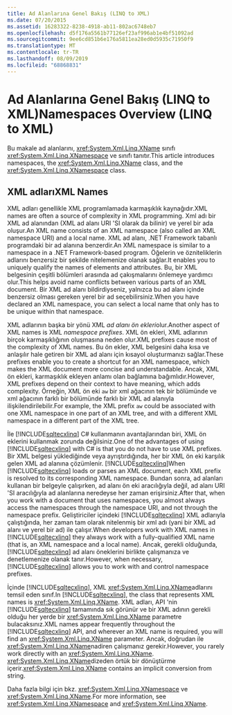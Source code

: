 ```yaml
---
title: Ad Alanlarına Genel Bakış (LINQ to XML)
ms.date: 07/20/2015
ms.assetid: 16283322-8238-4918-ab11-802ac6748eb7
ms.openlocfilehash: d5f176a5561b77126ef23af996ab1e4bf51092ad
ms.sourcegitcommit: 9ee6cd851b6e176a5811ea28ed0d5935c71950f9
ms.translationtype: MT
ms.contentlocale: tr-TR
ms.lasthandoff: 08/09/2019
ms.locfileid: "68868831"
---
```

# <a name="namespaces-overview-linq-to-xml"></a><span data-ttu-id="7136d-102">Ad Alanlarına Genel Bakış (LINQ to XML)</span><span class="sxs-lookup"><span data-stu-id="7136d-102">Namespaces Overview (LINQ to XML)</span></span>

<span data-ttu-id="7136d-103">Bu makale ad alanlarını, <xref:System.Xml.Linq.XName> sınıfı <xref:System.Xml.Linq.XNamespace> ve sınıfı tanıtır.</span><span class="sxs-lookup"><span data-stu-id="7136d-103">This article introduces namespaces, the <xref:System.Xml.Linq.XName> class, and the <xref:System.Xml.Linq.XNamespace> class.</span></span>

## <a name="xml-names"></a><span data-ttu-id="7136d-104">XML adları</span><span class="sxs-lookup"><span data-stu-id="7136d-104">XML Names</span></span>

<span data-ttu-id="7136d-105">XML adları genellikle XML programlamada karmaşıklık kaynağıdır.</span><span class="sxs-lookup"><span data-stu-id="7136d-105">XML names are often a source of complexity in XML programming.</span></span> <span data-ttu-id="7136d-106">Xml adı bir XML ad alanından (XML ad alanı URI 'SI olarak da bilinir) ve yerel bir ada oluşur.</span><span class="sxs-lookup"><span data-stu-id="7136d-106">An XML name consists of an XML namespace (also called an XML namespace URI) and a local name.</span></span> <span data-ttu-id="7136d-107">XML ad alanı, .NET Framework tabanlı programdaki bir ad alanına benzerdir.</span><span class="sxs-lookup"><span data-stu-id="7136d-107">An XML namespace is similar to a namespace in a .NET Framework-based program.</span></span> <span data-ttu-id="7136d-108">Öğelerin ve özniteliklerin adlarını benzersiz bir şekilde nitelemenize olanak sağlar.</span><span class="sxs-lookup"><span data-stu-id="7136d-108">It enables you to uniquely qualify the names of elements and attributes.</span></span> <span data-ttu-id="7136d-109">Bu, bir XML belgesinin çeşitli bölümleri arasında ad çakışmalarını önlemeye yardımcı olur.</span><span class="sxs-lookup"><span data-stu-id="7136d-109">This helps avoid name conflicts between various parts of an XML document.</span></span> <span data-ttu-id="7136d-110">Bir XML ad alanı bildirdiyseniz, yalnızca bu ad alanı içinde benzersiz olması gereken yerel bir ad seçebilirsiniz.</span><span class="sxs-lookup"><span data-stu-id="7136d-110">When you have declared an XML namespace, you can select a local name that only has to be unique within that namespace.</span></span>

<span data-ttu-id="7136d-111">XML adlarının başka bir yönü XML *ad alanı ön ekleri*olur.</span><span class="sxs-lookup"><span data-stu-id="7136d-111">Another aspect of XML names is XML *namespace prefixes*.</span></span> <span data-ttu-id="7136d-112">XML ön ekleri, XML adlarının birçok karmaşıklığının oluşmasına neden olur.</span><span class="sxs-lookup"><span data-stu-id="7136d-112">XML prefixes cause most of the complexity of XML names.</span></span> <span data-ttu-id="7136d-113">Bu ön ekler, XML belgesini daha kısa ve anlaşılır hale getiren bir XML ad alanı için kısayol oluşturmanızı sağlar.</span><span class="sxs-lookup"><span data-stu-id="7136d-113">These prefixes enable you to create a shortcut for an XML namespace, which makes the XML document more concise and understandable.</span></span> <span data-ttu-id="7136d-114">Ancak, XML ön ekleri, karmaşıklık ekleyen anlamı olan bağlamına bağımlıdır.</span><span class="sxs-lookup"><span data-stu-id="7136d-114">However, XML prefixes depend on their context to have meaning, which adds complexity.</span></span> <span data-ttu-id="7136d-115">Örneğin, XML ön eki `aw` bir xml ağacının tek bir bölümünde ve xml ağacının farklı bir bölümünde farklı bir XML ad alanıyla ilişkilendirilebilir.</span><span class="sxs-lookup"><span data-stu-id="7136d-115">For example, the XML prefix `aw` could be associated with one XML namespace in one part of an XML tree, and with a different XML namespace in a different part of the XML tree.</span></span>

<span data-ttu-id="7136d-116">İle [!INCLUDE[sqltecxlinq](~/includes/sqltecxlinq-md.md)] C# kullanmanın avantajlarından biri, XML ön eklerini kullanmak zorunda değilsiniz.</span><span class="sxs-lookup"><span data-stu-id="7136d-116">One of the advantages of using [!INCLUDE[sqltecxlinq](~/includes/sqltecxlinq-md.md)] with C# is that you do not have to use XML prefixes.</span></span> <span data-ttu-id="7136d-117">Bir XML belgesi yüklediğinde veya ayrıştırdığında, her bir XML ön eki karşılık gelen XML ad alanına çözümlenir. [!INCLUDE[sqltecxlinq](~/includes/sqltecxlinq-md.md)]</span><span class="sxs-lookup"><span data-stu-id="7136d-117">When [!INCLUDE[sqltecxlinq](~/includes/sqltecxlinq-md.md)] loads or parses an XML document, each XML prefix is resolved to its corresponding XML namespace.</span></span> <span data-ttu-id="7136d-118">Bundan sonra, ad alanları kullanan bir belgeyle çalışırken, ad alanı ön eki aracılığıyla değil, ad alanı URI 'SI aracılığıyla ad alanlarına neredeyse her zaman erişirsiniz.</span><span class="sxs-lookup"><span data-stu-id="7136d-118">After that, when you work with a document that uses namespaces, you almost always access the namespaces through the namespace URI, and not through the namespace prefix.</span></span> <span data-ttu-id="7136d-119">Geliştiriciler içindeki [!INCLUDE[sqltecxlinq](~/includes/sqltecxlinq-md.md)] XML adlarıyla çalıştığında, her zaman tam olarak nitelenmiş bir xml adı (yani bir XML ad alanı ve yerel bir ad) ile çalışır.</span><span class="sxs-lookup"><span data-stu-id="7136d-119">When developers work with XML names in [!INCLUDE[sqltecxlinq](~/includes/sqltecxlinq-md.md)] they always work with a fully-qualified XML name (that is, an XML namespace and a local name).</span></span> <span data-ttu-id="7136d-120">Ancak, gerekli olduğunda, [!INCLUDE[sqltecxlinq](~/includes/sqltecxlinq-md.md)] ad alanı öneklerini birlikte çalışmanıza ve denetlemenize olanak tanır.</span><span class="sxs-lookup"><span data-stu-id="7136d-120">However, when necessary, [!INCLUDE[sqltecxlinq](~/includes/sqltecxlinq-md.md)] allows you to work with and control namespace prefixes.</span></span>

<span data-ttu-id="7136d-121">İçinde [!INCLUDE[sqltecxlinq](~/includes/sqltecxlinq-md.md)], XML <xref:System.Xml.Linq.XName>adlarını temsil eden sınıf.</span><span class="sxs-lookup"><span data-stu-id="7136d-121">In [!INCLUDE[sqltecxlinq](~/includes/sqltecxlinq-md.md)], the class that represents XML names is <xref:System.Xml.Linq.XName>.</span></span> <span data-ttu-id="7136d-122">XML adları, API 'nin [!INCLUDE[sqltecxlinq](~/includes/sqltecxlinq-md.md)] tamamında sık görünür ve bir XML adının gerekli olduğu her yerde bir <xref:System.Xml.Linq.XName> parametre bulacaksınız.</span><span class="sxs-lookup"><span data-stu-id="7136d-122">XML names appear frequently throughout the [!INCLUDE[sqltecxlinq](~/includes/sqltecxlinq-md.md)] API, and wherever an XML name is required, you will find an <xref:System.Xml.Linq.XName> parameter.</span></span> <span data-ttu-id="7136d-123">Ancak, doğrudan ile <xref:System.Xml.Linq.XName>nadiren çalışmanız gerekir.</span><span class="sxs-lookup"><span data-stu-id="7136d-123">However, you rarely work directly with an <xref:System.Xml.Linq.XName>.</span></span> <span data-ttu-id="7136d-124"><xref:System.Xml.Linq.XName>dizeden örtük bir dönüştürme içerir.</span><span class="sxs-lookup"><span data-stu-id="7136d-124"><xref:System.Xml.Linq.XName> contains an implicit conversion from string.</span></span>

<span data-ttu-id="7136d-125">Daha fazla bilgi için bkz. <xref:System.Xml.Linq.XNamespace> ve <xref:System.Xml.Linq.XName>.</span><span class="sxs-lookup"><span data-stu-id="7136d-125">For more information, see <xref:System.Xml.Linq.XNamespace> and <xref:System.Xml.Linq.XName>.</span></span>
